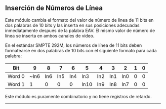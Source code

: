 ## Inserción de Números de Línea

Este módulo cambia el formato del valor de número de línea de 11 bits en dos palabras de 10 bits y las inserta en sus posiciones adecuadas inmediatamente después de la palabra EAV. El mismo valor de número de línea se inserta en ambos canales de video.

En el estándar SMPTE 292M, los números de línea de 11 bits deben formatearse en dos palabras de 10 bits con el siguiente formato para cada palabra:


|  Bit   |  9   |  8   |  7   |  6   |  5   |  4   |  3   |  2   |  1   |  0   |
|--------|------|------|------|------|------|------|------|------|------|------|
| Word 0 | ~ln6 | ln6  | ln5  | ln4  | ln3  | ln2  | ln1  | ln0  |  0   |  0   |
| Word 1 |  1   |  0   |  0   |  0   | ln10 | ln9  | ln8  | ln7  |  0   |  0   |


Este módulo es puramente combinatorio y no tiene registros de retardo.

---------------------------------------------------------------------
